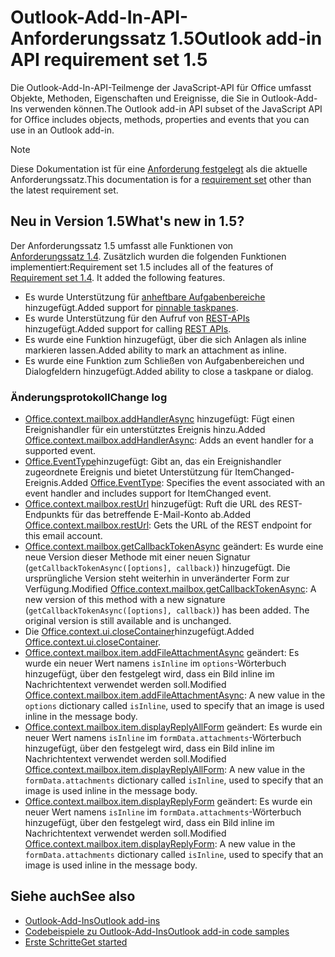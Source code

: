 # <a name="outlook-add-in-api-requirement-set-15"></a><span data-ttu-id="24d56-101">Outlook-Add-In-API-Anforderungssatz 1.5</span><span class="sxs-lookup"><span data-stu-id="24d56-101">Outlook add-in API requirement set 1.5</span></span>

<span data-ttu-id="24d56-102">Die Outlook-Add-In-API-Teilmenge der JavaScript-API für Office umfasst Objekte, Methoden, Eigenschaften und Ereignisse, die Sie in Outlook-Add-Ins verwenden können.</span><span class="sxs-lookup"><span data-stu-id="24d56-102">The Outlook add-in API subset of the JavaScript API for Office includes objects, methods, properties and events that you can use in an Outlook add-in.</span></span>

> [!NOTE]
> <span data-ttu-id="24d56-103">Diese Dokumentation ist für eine [Anforderung festgelegt](/javascript/office/requirement-sets/outlook-api-requirement-sets) als die aktuelle Anforderungssatz.</span><span class="sxs-lookup"><span data-stu-id="24d56-103">This documentation is for a [requirement set](/javascript/office/requirement-sets/outlook-api-requirement-sets) other than the latest requirement set.</span></span>

## <a name="whats-new-in-15"></a><span data-ttu-id="24d56-104">Neu in Version 1.5</span><span class="sxs-lookup"><span data-stu-id="24d56-104">What's new in 1.5?</span></span>

<span data-ttu-id="24d56-p101">Der Anforderungssatz 1.5 umfasst alle Funktionen von [Anforderungssatz 1.4](../requirement-set-1.4/outlook-requirement-set-1.4.md). Zusätzlich wurden die folgenden Funktionen implementiert:</span><span class="sxs-lookup"><span data-stu-id="24d56-p101">Requirement set 1.5 includes all of the features of [Requirement set 1.4](../requirement-set-1.4/outlook-requirement-set-1.4.md). It added the following features.</span></span>

- <span data-ttu-id="24d56-107">Es wurde Unterstützung für [anheftbare Aufgabenbereiche](https://docs.microsoft.com/outlook/add-ins/pinnable-taskpane) hinzugefügt.</span><span class="sxs-lookup"><span data-stu-id="24d56-107">Added support for [pinnable taskpanes](https://docs.microsoft.com/outlook/add-ins/pinnable-taskpane).</span></span>
- <span data-ttu-id="24d56-108">Es wurde Unterstützung für den Aufruf von [REST-APIs](https://docs.microsoft.com/outlook/add-ins/use-rest-api) hinzugefügt.</span><span class="sxs-lookup"><span data-stu-id="24d56-108">Added support for calling [REST APIs](https://docs.microsoft.com/outlook/add-ins/use-rest-api).</span></span>
- <span data-ttu-id="24d56-109">Es wurde eine Funktion hinzugefügt, über die sich Anlagen als inline markieren lassen.</span><span class="sxs-lookup"><span data-stu-id="24d56-109">Added ability to mark an attachment as inline.</span></span>
- <span data-ttu-id="24d56-110">Es wurde eine Funktion zum Schließen von Aufgabenbereichen und Dialogfeldern hinzugefügt.</span><span class="sxs-lookup"><span data-stu-id="24d56-110">Added ability to close a taskpane or dialog.</span></span>

### <a name="change-log"></a><span data-ttu-id="24d56-111">Änderungsprotokoll</span><span class="sxs-lookup"><span data-stu-id="24d56-111">Change log</span></span>

- <span data-ttu-id="24d56-112">[Office.context.mailbox.addHandlerAsync](office.context.mailbox.md#addhandlerasynceventtype-handler-options-callback) hinzugefügt: Fügt einen Ereignishandler für ein unterstütztes Ereignis hinzu.</span><span class="sxs-lookup"><span data-stu-id="24d56-112">Added [Office.context.mailbox.addHandlerAsync](office.context.mailbox.md#addhandlerasynceventtype-handler-options-callback): Adds an event handler for a supported event.</span></span>
- <span data-ttu-id="24d56-113">[Office.EventType](office.md#eventtype-string)hinzugefügt: Gibt an, das ein Ereignishandler zugeordnete Ereignis und bietet Unterstützung für ItemChanged-Ereignis.</span><span class="sxs-lookup"><span data-stu-id="24d56-113">Added [Office.EventType](office.md#eventtype-string): Specifies the event associated with an event handler and includes support for ItemChanged event.</span></span>
- <span data-ttu-id="24d56-114">[Office.context.mailbox.restUrl](office.context.mailbox.md#resturl-string) hinzugefügt: Ruft die URL des REST-Endpunkts für das betreffende E-Mail-Konto ab.</span><span class="sxs-lookup"><span data-stu-id="24d56-114">Added [Office.context.mailbox.restUrl](office.context.mailbox.md#resturl-string): Gets the URL of the REST endpoint for this email account.</span></span>
- <span data-ttu-id="24d56-p102">[Office.context.mailbox.getCallbackTokenAsync](office.context.mailbox.md#getcallbacktokenasyncoptions-callback) geändert: Es wurde eine neue Version dieser Methode mit einer neuen Signatur (`getCallbackTokenAsync([options], callback)`) hinzugefügt. Die ursprüngliche Version steht weiterhin in unveränderter Form zur Verfügung.</span><span class="sxs-lookup"><span data-stu-id="24d56-p102">Modified [Office.context.mailbox.getCallbackTokenAsync](office.context.mailbox.md#getcallbacktokenasyncoptions-callback): A new version of this method with a new signature (`getCallbackTokenAsync([options], callback)`) has been added. The original version is still available and is unchanged.</span></span>
- <span data-ttu-id="24d56-117">Die [Office.context.ui.closeContainer](/javascript/api/office/office.ui#closecontainer--)hinzugefügt.</span><span class="sxs-lookup"><span data-stu-id="24d56-117">Added [Office.context.ui.closeContainer](/javascript/api/office/office.ui#closecontainer--).</span></span>
- <span data-ttu-id="24d56-118">[Office.context.mailbox.item.addFileAttachmentAsync](office.context.mailbox.item.md#addfileattachmentasyncuri-attachmentname-options-callback) geändert: Es wurde ein neuer Wert namens `isInline` im `options`-Wörterbuch hinzugefügt, über den festgelegt wird, dass ein Bild inline im Nachrichtentext verwendet werden soll.</span><span class="sxs-lookup"><span data-stu-id="24d56-118">Modified [Office.context.mailbox.item.addFileAttachmentAsync](office.context.mailbox.item.md#addfileattachmentasyncuri-attachmentname-options-callback): A new value in the `options` dictionary called `isInline`, used to specify that an image is used inline in the message body.</span></span>
- <span data-ttu-id="24d56-119">[Office.context.mailbox.item.displayReplyAllForm](office.context.mailbox.item.md#displayreplyallformformdata) geändert: Es wurde ein neuer Wert namens `isInline` im `formData.attachments`-Wörterbuch hinzugefügt, über den festgelegt wird, dass ein Bild inline im Nachrichtentext verwendet werden soll.</span><span class="sxs-lookup"><span data-stu-id="24d56-119">Modified [Office.context.mailbox.item.displayReplyAllForm](office.context.mailbox.item.md#displayreplyallformformdata): A new value in the `formData.attachments` dictionary called `isInline`, used to specify that an image is used inline in the message body.</span></span>
- <span data-ttu-id="24d56-120">[Office.context.mailbox.item.displayReplyForm](office.context.mailbox.item.md#displayreplyformformdata) geändert: Es wurde ein neuer Wert namens `isInline` im `formData.attachments`-Wörterbuch hinzugefügt, über den festgelegt wird, dass ein Bild inline im Nachrichtentext verwendet werden soll.</span><span class="sxs-lookup"><span data-stu-id="24d56-120">Modified [Office.context.mailbox.item.displayReplyForm](office.context.mailbox.item.md#displayreplyformformdata): A new value in the `formData.attachments` dictionary called `isInline`, used to specify that an image is used inline in the message body.</span></span>

## <a name="see-also"></a><span data-ttu-id="24d56-121">Siehe auch</span><span class="sxs-lookup"><span data-stu-id="24d56-121">See also</span></span>

- [<span data-ttu-id="24d56-122">Outlook-Add-Ins</span><span class="sxs-lookup"><span data-stu-id="24d56-122">Outlook add-ins</span></span>](https://docs.microsoft.com/outlook/add-ins/)
- [<span data-ttu-id="24d56-123">Codebeispiele zu Outlook-Add-Ins</span><span class="sxs-lookup"><span data-stu-id="24d56-123">Outlook add-in code samples</span></span>](https://developer.microsoft.com/outlook/gallery/?filterBy=Outlook,Samples,Add-ins)
- [<span data-ttu-id="24d56-124">Erste Schritte</span><span class="sxs-lookup"><span data-stu-id="24d56-124">Get started</span></span>](https://docs.microsoft.com/outlook/add-ins/quick-start)